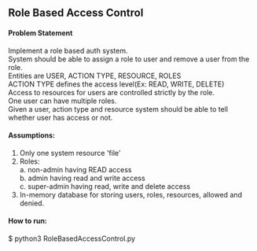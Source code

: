 ## Role Based Access Control

#### Problem Statement  
Implement a role based auth system.     
System should be able to assign a role to user and remove a user from the role.     
Entities are USER, ACTION TYPE, RESOURCE, ROLES      
ACTION TYPE defines the access level(Ex: READ, WRITE, DELETE)     
Access to resources for users are controlled strictly by the role.       
One user can have multiple roles.        
Given a user, action type and resource system should be able to tell whether user has access or not.


#### Assumptions:
1. Only one system resource 'file'     
2. Roles:   
	a. non-admin having READ access     
	b. admin having read and write access      
	c. super-admin having read, write and delete access         
3. In-memory database for storing users, roles, resources, allowed and denied.      


#### How to run:
$ python3 RoleBasedAccessControl.py
